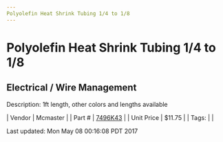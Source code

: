 ```yaml
---
Polyolefin Heat Shrink Tubing 1/4 to 1/8
---
```

# Polyolefin Heat Shrink Tubing 1/4 to 1/8
## Electrical / Wire Management
Description: 	1ft length, other colors and lengths available 

| Vendor | Mcmaster | 
| Part # | [7496K43](https://www.mcmaster.com/#7496K43) | 
| Unit Price | $11.75 | 
| Tags: |  | 

Last updated: Mon May 08 00:16:08 PDT 2017